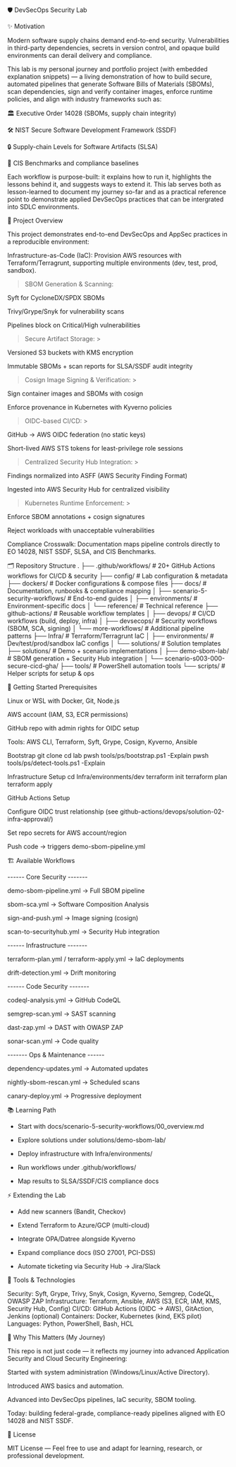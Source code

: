 🛡️ DevSecOps Security Lab

✨ Motivation

Modern software supply chains demand end-to-end security. Vulnerabilities in third-party dependencies, secrets in version control, and opaque build environments can derail delivery and compliance.

This lab is my personal journey and portfolio project (with embedded explanation snippets) — a living demonstration of how to build secure, automated pipelines that generate Software Bills of Materials (SBOMs), scan dependencies, sign and verify container images, enforce runtime policies, and align with industry frameworks such as:

🏛️ Executive Order 14028 (SBOMs, supply chain integrity)

🛠️ NIST Secure Software Development Framework (SSDF)

🔒 Supply-chain Levels for Software Artifacts (SLSA)

🧩 CIS Benchmarks and compliance baselines

Each workflow is purpose-built: it explains how to run it, highlights the lessons behind it, and suggests ways to extend it. This lab serves both as lesson-learned to document my journey so-far and as a practical reference point to demonstrate applied DevSecOps practices that can be intergrated into SDLC environments. 

🧩 Project Overview

This project demonstrates end-to-end DevSecOps and AppSec practices in a reproducible environment:

Infrastructure-as-Code (IaC):
Provision AWS resources with Terraform/Terragrunt, supporting multiple environments (dev, test, prod, sandbox).


> SBOM Generation & Scanning:

Syft for CycloneDX/SPDX SBOMs

Trivy/Grype/Snyk for vulnerability scans

Pipelines block on Critical/High vulnerabilities


>  Secure Artifact Storage: >

Versioned S3 buckets with KMS encryption

Immutable SBOMs + scan reports for SLSA/SSDF audit integrity


> Cosign Image Signing & Verification: >

Sign container images and SBOMs with cosign

Enforce provenance in Kubernetes with Kyverno policies


> OIDC-based CI/CD: >

GitHub → AWS OIDC federation (no static keys)

Short-lived AWS STS tokens for least-privilege role sessions


> Centralized Security Hub Integration: >

Findings normalized into ASFF (AWS Security Finding Format)

Ingested into AWS Security Hub for centralized visibility


> Kubernetes Runtime Enforcement: >

Enforce SBOM annotations + cosign signatures

Reject workloads with unacceptable vulnerabilities


Compliance Crosswalk:
Documentation maps pipeline controls directly to EO 14028, NIST SSDF, SLSA, and CIS Benchmarks.


🗂️ Repository Structure
.
├── .github/workflows/   # 20+ GitHub Actions workflows for CI/CD & security
├── config/              # Lab configuration & metadata
├── dockers/             # Docker configurations & compose files
├── docs/                # Documentation, runbooks & compliance mapping
│   ├── scenario-5-security-workflows/  # End-to-end guides
│   ├── environments/    # Environment-specific docs
│   └── reference/       # Technical reference
├── github-actions/      # Reusable workflow templates
│   ├── devops/          # CI/CD workflows (build, deploy, infra)
│   ├── devsecops/       # Security workflows (SBOM, SCA, signing)
│   └── more-workflows/  # Additional pipeline patterns
├── Infra/               # Terraform/Terragrunt IaC
│   ├── environments/    # Dev/test/prod/sandbox IaC configs
│   └── solutions/       # Solution templates
├── solutions/           # Demo + scenario implementations
│   ├── demo-sbom-lab/   # SBOM generation + Security Hub integration
│   └── scenario-s003-000-secure-cicd-gha/
├── tools/               # PowerShell automation tools
└── scripts/             # Helper scripts for setup & ops


🚀 Getting Started
Prerequisites

Linux or WSL with Docker, Git, Node.js

AWS account (IAM, S3, ECR permissions)

GitHub repo with admin rights for OIDC setup

Tools: AWS CLI, Terraform, Syft, Grype, Cosign, Kyverno, Ansible

Bootstrap
git clone <your-repo-url>
cd lab
pwsh tools/ps/bootstrap.ps1 -Explain
pwsh tools/ps/detect-tools.ps1 -Explain

Infrastructure Setup
cd Infra/environments/dev
terraform init
terraform plan
terraform apply

GitHub Actions Setup

Configure OIDC trust relationship (see github-actions/devops/solution-02-infra-approval/)

Set repo secrets for AWS account/region

Push code → triggers demo-sbom-pipeline.yml

🏗️ Available Workflows

------ Core Security -------

demo-sbom-pipeline.yml → Full SBOM pipeline

sbom-sca.yml → Software Composition Analysis

sign-and-push.yml → Image signing (cosign)

scan-to-securityhub.yml → Security Hub integration

------ Infrastructure -------

terraform-plan.yml / terraform-apply.yml → IaC deployments

drift-detection.yml → Drift monitoring

------ Code Security -------

codeql-analysis.yml → GitHub CodeQL

semgrep-scan.yml → SAST scanning

dast-zap.yml → DAST with OWASP ZAP

sonar-scan.yml → Code quality

 ------- Ops & Maintenance ------ 

dependency-updates.yml → Automated updates

nightly-sbom-rescan.yml → Scheduled scans

canary-deploy.yml → Progressive deployment

📚 Learning Path

- Start with docs/scenario-5-security-workflows/00_overview.md

- Explore solutions under solutions/demo-sbom-lab/

- Deploy infrastructure with Infra/environments/

- Run workflows under .github/workflows/

- Map results to SLSA/SSDF/CIS compliance docs

⚡ Extending the Lab

+ Add new scanners (Bandit, Checkov)

+ Extend Terraform to Azure/GCP (multi-cloud)

+ Integrate OPA/Datree alongside Kyverno

+ Expand compliance docs (ISO 27001, PCI-DSS)

+ Automate ticketing via Security Hub → Jira/Slack

🔧 Tools & Technologies

Security: Syft, Grype, Trivy, Snyk, Cosign, Kyverno, Semgrep, CodeQL, OWASP ZAP
Infrastructure: Terraform, Ansible, AWS (S3, ECR, IAM, KMS, Security Hub, Config)
CI/CD: GitHub Actions (OIDC → AWS), GitAction, Jenkins (optional)
Containers: Docker, Kubernetes (kind, EKS pilot)
Languages: Python, PowerShell, Bash, HCL

🎯 Why This Matters (My Journey)

This repo is not just code — it reflects my journey into advanced Application Security and Cloud Security Engineering:

Started with system administration (Windows/Linux/Active Directory).

Introduced AWS basics and automation.

Advanced into DevSecOps pipelines, IaC security, SBOM tooling.

Today: building federal-grade, compliance-ready pipelines aligned with EO 14028 and NIST SSDF.

📜 License

MIT License — Feel free to use and adapt for learning, research, or professional development.
